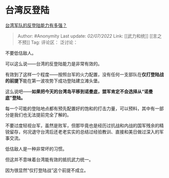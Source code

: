 # 台湾反登陆
[台湾军队的反登陆能力有多强？](https://www.zhihu.com/question/58333538/answer/2553072627)

> Author: #Anonymity
> Last update: *02/07/2022*
> Link: [[武力和统]] [[言之不预]]
> Tag:
> 评论区：
> 泛讨论：

不要低估敌人。

可以这么说——台湾的反登陆能力是非常有效的。

有效到了这样一个程度——按照台军的火力配置，没有任何一支部队在**仅打登陆战的前提下**能在第一波攻势下成功登陆建立滩头堡。

这么说吧——**如果把今天的台湾岛平移到诺曼底，盟军肯定不会选择从“诺曼底”登陆。**

每一个可能的登陆地点都有预先配置好的饱和的打击力量，可以预料，其中有一部分是我们也无法提前完全了解的。

不要过度轻视台军，虽然是败军，但那毕竟也是经历过抗战和内战的国军残余的精锐留存，何况退守台湾后还老老实实的总结过经验教训、直接和美日做过深入的军事交流。

低估敌人是一种非常坏的习惯。

但这并不意味着台湾能有效的抵抗武力统一。

因为很显然“仅打登陆战”这个前提不成立。
